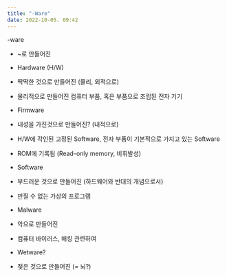 ```yaml
---
title: "-Ware"
date: 2022-10-05. 09:42
---
```


-ware

- ~로 만들어진

- Hardware (H/W)
- 딱딱한 것으로 만들어진 (물리, 외적으로)
- 물리적으로 만들어진 컴퓨터 부품, 혹은 부품으로 조립된 전자 기기

- Firmware
- 내성을 가진것으로 만들어진? (내적으로)
- H/W에 각인된 고정된 Software, 전자 부품이 기본적으로 가지고 있는 Software
- ROM에 기록됨 (Read-only memory, 비휘발성)  

- Software
- 부드러운 것으로 만들어진 (하드웨어와 반대의 개념으로서)
- 만질 수 없는 가상의 프로그램

- Malware
- 악으로 만들어진
- 컴퓨터 바이러스, 해킹 관련하여

- Wetware?
- 젖은 것으로 만들어진 (= 뇌?)  
